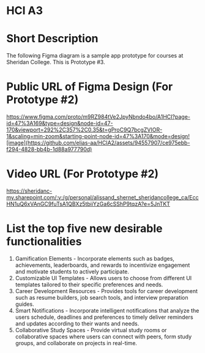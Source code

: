 # HCI A3

# Short Description
The following Figma diagram is a sample app prototype for courses at Sheridan College.  This is Prototype #3.

# Public URL of Figma Design (For Prototype #2)
https://www.figma.com/proto/m9RZ984tVe2JpyNbndo4bo/A1HCI?page-id=47%3A169&type=design&node-id=47-170&viewport=292%2C357%2C0.35&t=gProC9Q7bcgZVIOR-1&scaling=min-zoom&starting-point-node-id=47%3A170&mode=design![image](https://github.com/elias-aa/HCIA2/assets/94557907/ce975ebb-f294-4828-bb4b-1d88a977790d)

# Video URL (For Prototype #2)
https://sheridanc-my.sharepoint.com/:v:/g/personal/alissand_shernet_sheridancollege_ca/EccHN1uQ6xVAnGC9fuTsA1QBXz5tbiiYzGa6cSShP9tqzA?e=5JnTKT

# List the top five new desirable functionalities
1.	Gamification Elements - 	Incorporate elements such as badges, achievements, leaderboards, and rewards to incentivize engagement and motivate students to actively participate.
2.	Customizable UI Templates - 	Allows users to choose from different UI templates tailored to their specific preferences and needs.
3.	Career Development Resources - 	Provides tools for career development such as resume builders, job search tools, and interview preparation guides.
4.	Smart Notifications - 	Incorporate intelligent notifications that analyze the users schedule, deadlines and preferences to timely deliver reminders and updates according to their wants and needs.
5.	Collaborative Study Spaces - 	Provide virtual study rooms or collaborative spaces where users can connect with peers, form study groups, and collaborate on projects in real-time.
